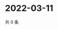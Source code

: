 # 2022-03-11

共 0 条

<!-- BEGIN WEIBO -->
<!-- 最后更新时间 Fri Mar 11 2022 18:01:10 GMT+0800 (China Standard Time) -->

<!-- END WEIBO -->
